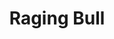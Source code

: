 ---
title: "Raging Bull"

year: 1980

director: "Martin Scorsese"

summary: "A rise-and-fall story about a boxer. It's good."

comment: "Don't see any other boxing movies (even if you want to hear Dolph Lundgren say 'I must break you'). There are no other movies about boxing or any other 'the rise and fall of' movies. Not even the Godfather is a 'the rise and fall of'-movie next to this. Someone talks about* Boogie Nights *? That's right, punch 'em in the face!"

video: "https://media.giphy.com/media/v1.Y2lkPTc5MGI3NjExYmt2M2wwaGhqMTYzNXd3cG01OHhnMjgxYjBnbzN1cDgwNDBpZ3ZocCZlcD12MV9pbnRlcm5hbF9naWZfYnlfaWQmY3Q9Zw/QFE8N36eT2Nvq/giphy.mp4"

image: "https://media.giphy.com/media/QFE8N36eT2Nvq/giphy.gif"

imdb: "https://www.imdb.com/title/tt0081398/"

quotes:
  
---